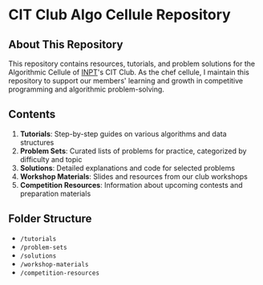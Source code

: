 # CIT Club Algo Cellule Repository

## About This Repository
This repository contains resources, tutorials, and problem solutions for the Algorithmic Cellule of [INPT](https://www.inpt.ac.ma/)'s CIT Club. As the chef cellule, I maintain this repository to support our members' learning and growth in competitive programming and algorithmic problem-solving.

## Contents
1. **Tutorials**: Step-by-step guides on various algorithms and data structures
2. **Problem Sets**: Curated lists of problems for practice, categorized by difficulty and topic
3. **Solutions**: Detailed explanations and code for selected problems
4. **Workshop Materials**: Slides and resources from our club workshops
5. **Competition Resources**: Information about upcoming contests and preparation materials

## Folder Structure
- `/tutorials`
- `/problem-sets`
- `/solutions`
- `/workshop-materials`
- `/competition-resources`
